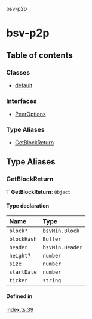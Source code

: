 bsv-p2p

# bsv-p2p

## Table of contents

### Classes

- [default](classes/default.md)

### Interfaces

- [PeerOptions](interfaces/PeerOptions.md)

### Type Aliases

- [GetBlockReturn](README.md#getblockreturn)

## Type Aliases

### GetBlockReturn

Ƭ **GetBlockReturn**: `Object`

#### Type declaration

| Name | Type |
| :------ | :------ |
| `block?` | `bsvMin.Block` |
| `blockHash` | `Buffer` |
| `header` | `bsvMin.Header` |
| `height?` | `number` |
| `size` | `number` |
| `startDate` | `number` |
| `ticker` | `string` |

#### Defined in

[index.ts:39](https://github.com/kevinejohn/bsv-p2p/blob/master/src/index.ts#L39)
